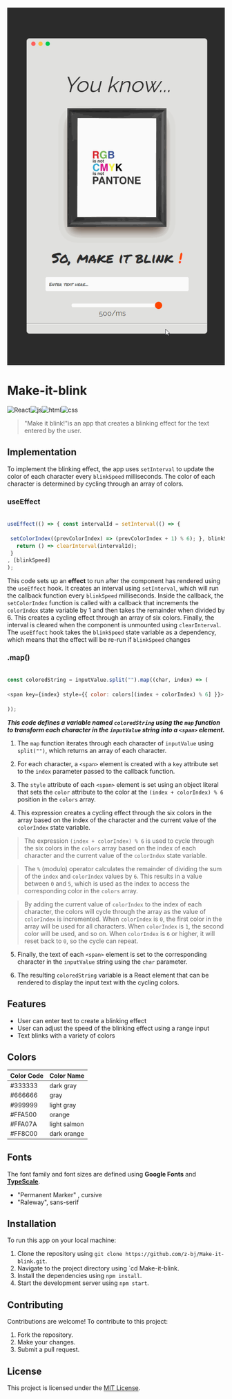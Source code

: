 ![Demo](https://github.com/z-bj/Make-it-blink/blob/main/Make-it-Blink.gif)

# Make-it-blink

![React](https://img.shields.io/badge/React-61DAFB.svg?style=for-the-badge&logo=React&logoColor=black)![js](https://img.shields.io/badge/JavaScript-F7DF1E.svg?style=for-the-badge&logo=JavaScript&logoColor=black)![html](https://img.shields.io/badge/HTML5-E34F26.svg?style=for-the-badge&logo=HTML5&logoColor=white)![css](https://img.shields.io/badge/CSS3-1572B6.svg?style=for-the-badge&logo=CSS3&logoColor=white)

> "Make it blink!"is an app that creates a blinking effect for the text entered by the user.


## Implementation

To implement the blinking effect, the app uses `setInterval` to update the color of each character every `blinkSpeed` milliseconds. The color of each character is determined by cycling through an array of colors.

### useEffect

``` javascript

useEffect(() => { const intervalId = setInterval(() => { 

 setColorIndex((prevColorIndex) => (prevColorIndex + 1) % 6); }, blinkSpeed);
   return () => clearInterval(intervalId);
 }
, [blinkSpeed]
);
```

This code sets up an **effect** to run after the component has rendered using the `useEffect` hook. It creates an interval using `setInterval`, which will run the callback function every `blinkSpeed` milliseconds. Inside the callback, the `setColorIndex` function is called with a callback that increments the `colorIndex` state variable by 1 and then takes the remainder when divided by 6. This creates a cycling effect through an array of six colors. Finally, the interval is cleared when the component is unmounted using `clearInterval`. The `useEffect` hook takes the `blinkSpeed` state variable as a dependency, which means that the effect will be re-run if `blinkSpeed` changes

### .map()

``` javascript

const coloredString = inputValue.split("").map((char, index) => (

<span key={index} style={{ color: colors[(index + colorIndex) % 6] }}> {char} </span>

));

```


***This code defines a variable named `coloredString` using the `map` function to transform each character in the `inputValue` string into a `<span>` element.***

1) The `map` function iterates through each character of `inputValue` using `split("")`, which returns an array of each character.

2) For each character, a `<span>` element is created with a `key` attribute set to the `index` parameter passed to the callback function.

3) The `style` attribute of each `<span>` element is set using an object literal that sets the `color` attribute to the color at the `(index + colorIndex) % 6` position in the `colors` array. 
 
4) This expression creates a cycling effect through the six colors in the array based on the index of the character and the current value of the `colorIndex` state variable. 

>The expression `(index + colorIndex) % 6` is used to cycle through the six colors in the `colors` array based on the index of each character and the current value of the `colorIndex` state variable.

>The `%` (modulo) operator calculates the remainder of dividing the sum of the `index` and `colorIndex` values by `6`. This results in a value between `0` and `5`, which is used as the index to access the corresponding color in the `colors` array.

>By adding the current value of `colorIndex` to the index of each character, the colors will cycle through the array as the value of `colorIndex` is incremented. When `colorIndex` is `0`, the first color in the array will be used for all characters. When `colorIndex` is `1`, the second color will be used, and so on. When `colorIndex` is `6` or higher, it will reset back to `0`, so the cycle can repeat.


5) Finally, the text of each `<span>` element is set to the corresponding character in the `inputValue` string using the `char` parameter. 

6) The resulting `coloredString` variable is a React element that can be rendered to display the input text with the cycling colors.


## Features

-   User can enter text to create a blinking effect
-   User can adjust the speed of the blinking effect using a range input
-   Text blinks with a variety of colors

## Colors

<table>
  <thead>
    <tr>
      <th>Color Code</th>
      <th>Color Name</th>
    </tr>
  </thead>
  <tbody>
    <tr>
      <td>#333333</td>
      <td>dark gray</td>
    </tr>
    <tr>
      <td>#666666</td>
      <td>gray</td>
    </tr>
    <tr>
      <td>#999999</td>
      <td>light gray</td>
    </tr>
    <tr>
      <td>#FFA500</td>
      <td>orange</td>
    </tr>
    <tr>
      <td>#FFA07A</td>
      <td>light salmon</td>
    </tr>
    <tr>
      <td>#FF8C00</td>
      <td>dark orange</td>
    </tr>
  </tbody>
</table>

## Fonts

The font family and font sizes are defined using **Google Fonts** and [**TypeScale**](https://typescale.com/).

-   "Permanent Marker" , cursive
-   "Raleway", sans-serif


## Installation

To run this app on your local machine:

1.  Clone the repository using `git clone https://github.com/z-bj/Make-it-blink.git`.
2.  Navigate to the project directory using `cd Make-it-blink.
3.  Install the dependencies using `npm install`.
4.  Start the development server using `npm start`.

## Contributing

Contributions are welcome! To contribute to this project:

1.  Fork the repository.
2.  Make your changes.
3.  Submit a pull request.

## License

This project is licensed under the [MIT License](https://opensource.org/licenses/MIT).
